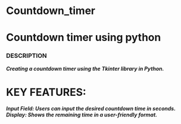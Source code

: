 # Countdown_timer
# Countdown timer using python
### DESCRIPTION
***Creating a countdown timer using the Tkinter library in Python.***
# KEY FEATURES:
***Input Field: Users can input the desired countdown time in seconds.***
***Display: Shows the remaining time in a user-friendly format.***



